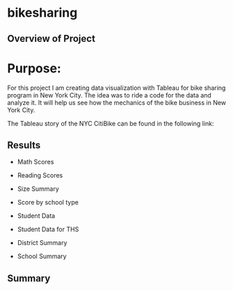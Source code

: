 # bikesharing


## Overview of Project

# Purpose: 

For this project I am creating data visualization with Tableau for bike sharing program in New York City. The idea was to ride a code for the data and analyze it. It will help us see how the mechanics of the bike business in New York City.

The Tableau story of the NYC CitiBike can be found in the following link:


## Results


- Math Scores

- Reading Scores




- Size Summary 


- Score by school type 


- Student Data 


- Student Data for THS

- District Summary 

- School Summary 






## Summary

